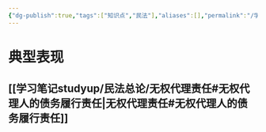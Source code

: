 ```yaml
---
{"dg-publish":true,"tags":["知识点","民法"],"aliases":[],"permalink":"/学习笔记studyup/民法总论/债务履行责任/","dgPassFrontmatter":true,"created":"2024-11-19T11:22:25.376+08:00","updated":"2024-11-21T17:52:00.913+08:00"}
---
```


# 典型表现
## [[学习笔记studyup/民法总论/无权代理责任#无权代理人的债务履行责任\|无权代理责任#无权代理人的债务履行责任]]